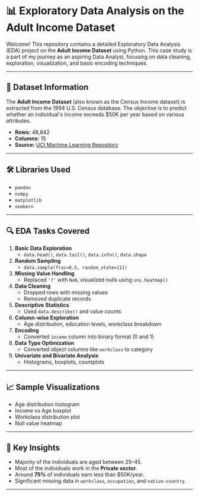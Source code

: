 # 📊 Exploratory Data Analysis on the Adult Income Dataset

Welcome! This repository contains a detailed Exploratory Data Analysis (EDA) project on the **Adult Income Dataset** using Python. This case study is a part of my journey as an aspiring Data Analyst, focusing on data cleaning, exploration, visualization, and basic encoding techniques.

---

## 📁 Dataset Information

The **Adult Income Dataset** (also known as the Census Income dataset) is extracted from the 1994 U.S. Census database. The objective is to predict whether an individual's income exceeds \$50K per year based on various attributes.

- **Rows:** 48,842
- **Columns:** 15
- **Source:** [UCI Machine Learning Repository](https://archive.ics.uci.edu/ml/datasets/adult)

---

## 🛠️ Libraries Used

- `pandas`
- `numpy`
- `matplotlib`
- `seaborn`

---

## 🔍 EDA Tasks Covered

1. **Basic Data Exploration**
   - `data.head()`, `data.tail()`, `data.info()`, `data.shape`
2. **Random Sampling**
   - `data.sample(frac=0.5, random_state=111)`
3. **Missing Value Handling**
   - Replaced `'?'` with `NaN`, visualized nulls using `sns.heatmap()`
4. **Data Cleaning**
   - Dropped rows with missing values
   - Removed duplicate records
5. **Descriptive Statistics**
   - Used `data.describe()` and value counts
6. **Column-wise Exploration**
   - Age distribution, education levels, workclass breakdown
7. **Encoding**
   - Converted `income` column into binary format (0 and 1)
8. **Data Type Optimization**
   - Converted object columns like `workclass` to category
9. **Univariate and Bivariate Analysis**
   - Histograms, boxplots, countplots

---

## 📈 Sample Visualizations

- Age distribution histogram
- Income vs Age boxplot
- Workclass distribution plot
- Null value heatmap

---

## 📌 Key Insights

- Majority of the individuals are aged between 25–45.
- Most of the individuals work in the **Private sector**.
- Around **75%** of individuals earn less than \$50K/year.
- Significant missing data in `workclass`, `occupation`, and `native-country`.

---



